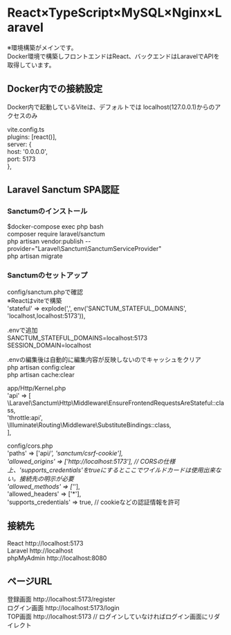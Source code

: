 # React×TypeScript×MySQL×Nginx×Laravel  
※環境構築がメインです。  
Docker環境で構築しフロントエンドはReact、バックエンドはLaravelでAPIを取得しています。  

## Docker内での接続設定  
Docker内で起動しているViteは、デフォルトでは localhost(127.0.0.1)からのアクセスのみ  

vite.config.ts  
plugins: [react()],  
  server: {  
    host: '0.0.0.0',  
    port: 5173  
  },  

## Laravel Sanctum SPA認証 
### Sanctumのインストール
$docker-compose exec php bash  
composer require laravel/sanctum  
php artisan vendor:publish --provider="Laravel\Sanctum\SanctumServiceProvider"  
php artisan migrate  

### Sanctumのセットアップ  
config/sanctum.phpで確認  
※Reactはviteで構築  
'stateful' => explode(',', env('SANCTUM_STATEFUL_DOMAINS', 'localhost,localhost:5173')),  

.envで追加  
SANCTUM_STATEFUL_DOMAINS=localhost:5173  
SESSION_DOMAIN=localhost  

.envの編集後は自動的に編集内容が反映しないのでキャッシュをクリア  
php artisan config:clear  
php artisan cache:clear  

app/Http/Kernel.php  
'api' => [  
\Laravel\Sanctum\Http\Middleware\EnsureFrontendRequestsAreStateful::class,  
'throttle:api',  
\Illuminate\Routing\Middleware\SubstituteBindings::class,  
],  

config/cors.php  
'paths' => ['api/*', 'sanctum/csrf-cookie'],  
'allowed_origins' => ['http://localhost:5173'], // CORSの仕様上、'supports_credentials'をtrueにするとここでワイルドカードは使用出来ない。接続先の明示が必要  
'allowed_methods' => ['*'],  
'allowed_headers' => ['*'],  
'supports_credentials' => true, // cookieなどの認証情報を許可  

## 接続先
React http://localhost:5173  
Laravel http://localhost  
phpMyAdmin http://localhost:8080  

## ページURL  
登録画面 http://localhost:5173/register  
ログイン画面  http://localhost:5173/login  
TOP画面  http://localhost:5173 // ログインしていなければログイン画面にリダイレクト
